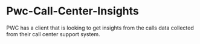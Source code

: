 # Pwc-Call-Center-Insights
PWC has a client that is looking to get insights from the calls data collected from their call center support system.
